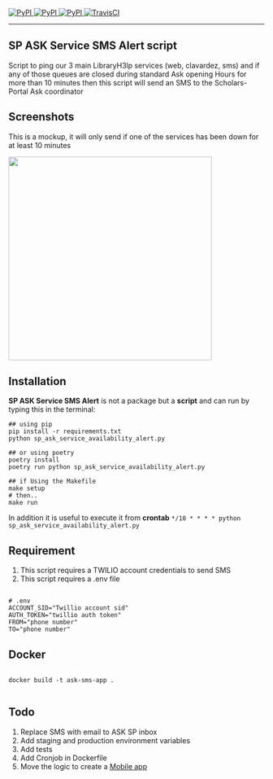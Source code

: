 [
![PyPI](https://img.shields.io/pypi/v/ask_schools.svg)
![PyPI](https://img.shields.io/pypi/pyversions/ask_schools.svg)
![PyPI](https://img.shields.io/github/license/guinslym/ask_schools.svg)
](https://pypi.org/project/ask_schools/)
[![TravisCI](https://travis-ci.org/guinslym/ask_schools.svg?branch=master)](https://travis-ci.org/guinslym/ask_schools)

<hr/>

## SP ASK Service SMS Alert script

Script to ping our 3  main LibraryH3lp services (web, clavardez, sms) and if any of those queues are closed during standard Ask opening Hours for more than 10 minutes then this script will send an SMS to the Scholars-Portal Ask coordinator
<br/>


## Screenshots
This is a mockup, it will only send if one of the services has been down for at least 10 minutes
<p float="left">
    <img src="screenshots/result_sms.png" width="400"/>
</p>

## Installation


**SP ASK Service SMS Alert** is not a package but a **script** and can run by typing this in the terminal:

```
## using pip 
pip install -r requirements.txt
python sp_ask_service_availability_alert.py

## or using poetry
poetry install 
poetry run python sp_ask_service_availability_alert.py

## if Using the Makefile
make setup 
# then.. 
make run
```
In addition it is useful to execute it from **crontab**
`*/10 * * * * python sp_ask_service_availability_alert.py`


## Requirement
1.  This script requires a TWILIO account credentials to send SMS 
2.  This script requires a .env file 

```text

# .env
ACCOUNT_SID="Twillio account sid"
AUTH_TOKEN="twillio auth token"
FROM="phone number"
TO="phone number"
```

## Docker

```text

docker build -t ask-sms-app .


```


## Todo

1.  Replace SMS with email to ASK SP inbox
2.  Add staging and production environment variables
2.  Add tests
3.  Add Cronjob in Dockerfile
4.  Move the logic to create a [Mobile app](https://github.com/guinslym/sp_ask_dashboard_mobile_app_layout)




